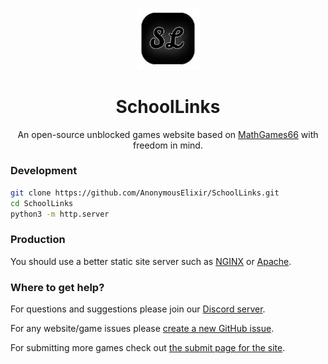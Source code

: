 <p align="center">
  <kbd>
    <img width="100px" src="images/bitmap/iconsl.png">
  </kbd>
</p>

<h1 align="center">
  SchoolLinks
</h1>

<p align="center">
  An open-source unblocked games website based on <a href="https://github.com/mathgames66/mathgames66.github.io">MathGames66</a> with freedom in mind.
</p>  

### Development
```bash
git clone https://github.com/AnonymousElixir/SchoolLinks.git
cd SchoolLinks
python3 -m http.server
```

### Production
You should use a better static site server such as [NGINX](https://nginx.org/) or [Apache](https://httpd.apache.org/).

### Where to get help?

For questions and suggestions please join our [Discord server](https://discord.gg/zPEZTEKva8).

For any website/game issues please [create a new GitHub issue](https://github.com/AnonymousElixir/SchoolLinks/issues).

For submitting more games check out [the submit page for the site](https://cassidycamp.work/SchoolLinks/submit.html).

